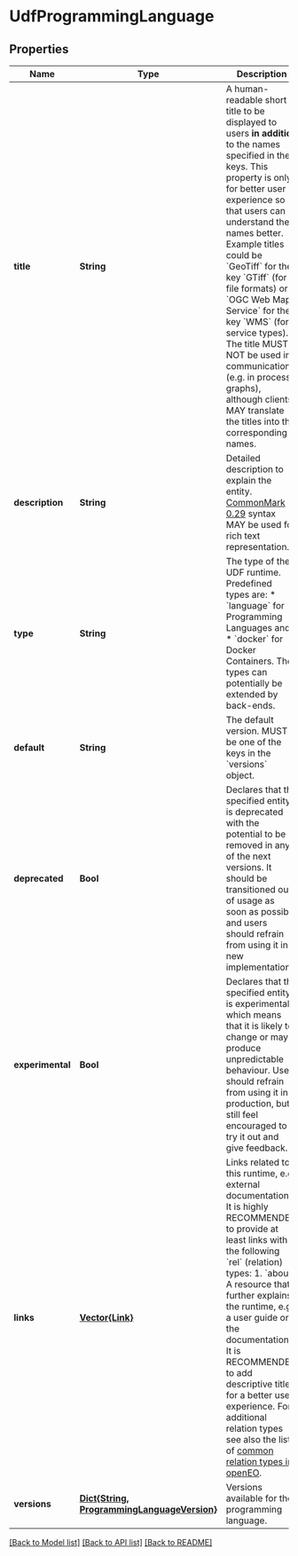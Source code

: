 # UdfProgrammingLanguage


## Properties
Name | Type | Description | Notes
------------ | ------------- | ------------- | -------------
**title** | **String** | A human-readable short title to be displayed to users **in addition** to the names specified in the keys. This property is only for better user experience so that users can understand the names better. Example titles could be &#x60;GeoTiff&#x60; for the key &#x60;GTiff&#x60; (for file formats) or &#x60;OGC Web Map Service&#x60; for the key &#x60;WMS&#x60; (for service types). The title MUST NOT be used in communication (e.g. in process graphs), although clients MAY translate the titles into the corresponding names. | [optional] [default to nothing]
**description** | **String** | Detailed description to explain the entity.  [CommonMark 0.29](http://commonmark.org/) syntax MAY be used for rich text representation. | [optional] [default to nothing]
**type** | **String** | The type of the UDF runtime.  Predefined types are: * &#x60;language&#x60; for Programming Languages and * &#x60;docker&#x60; for Docker Containers.  The types can potentially be extended by back-ends. | [default to nothing]
**default** | **String** | The default version. MUST be one of the keys in the &#x60;versions&#x60; object. | [default to nothing]
**deprecated** | **Bool** | Declares that the specified entity is deprecated with the potential to be removed in any of the next versions. It should be transitioned out of usage as soon as possible and users should refrain from using it in new implementations. | [optional] [default to false]
**experimental** | **Bool** | Declares that the specified entity is experimental, which means that it is likely to change or may produce unpredictable behaviour. Users should refrain from using it in production, but still feel encouraged to try it out and give feedback. | [optional] [default to false]
**links** | [**Vector{Link}**](Link.md) | Links related to this runtime, e.g. external documentation.  It is highly RECOMMENDED to provide at least links with the following &#x60;rel&#x60; (relation) types:  1. &#x60;about&#x60;: A resource that further explains the runtime, e.g. a user guide or the documentation. It is RECOMMENDED to  add descriptive titles for a better user experience.  For additional relation types see also the lists of [common relation types in openEO](#section/API-Principles/Web-Linking). | [optional] [default to nothing]
**versions** | [**Dict{String, ProgrammingLanguageVersion}**](ProgrammingLanguageVersion.md) | Versions available for the programming language. | [default to nothing]


[[Back to Model list]](../README.md#models) [[Back to API list]](../README.md#api-endpoints) [[Back to README]](../README.md)


